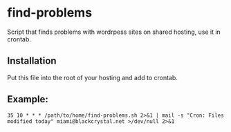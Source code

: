 # find-problems
Script that finds problems with wordrpess sites on shared hosting, use it in crontab.

## Installation
Put this file into the root of your hosting and add to crontab. 

## Example:
```
35 10 * * * /path/to/home/find-problems.sh 2>&1 | mail -s "Cron: Files modified today" miami@blackcrystal.net >/dev/null 2>&1
```
